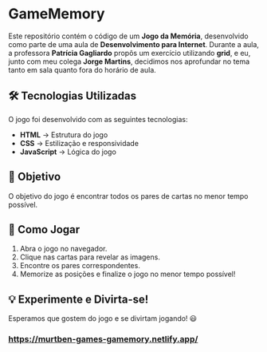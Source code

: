 # GameMemory

Este repositório contém o código de um **Jogo da Memória**, desenvolvido como parte de uma aula de **Desenvolvimento para Internet**. Durante a aula, a professora **Patrícia Gagliardo** propôs um exercício utilizando **grid**, e eu, junto com meu colega **Jorge Martins**, decidimos nos aprofundar no tema tanto em sala quanto fora do horário de aula.  

## 🛠 Tecnologias Utilizadas  
O jogo foi desenvolvido com as seguintes tecnologias:  
- **HTML** → Estrutura do jogo  
- **CSS** → Estilização e responsividade  
- **JavaScript** → Lógica do jogo  

## 🎯 Objetivo  
O objetivo do jogo é encontrar todos os pares de cartas no menor tempo possível.  

## 🚀 Como Jogar  
1. Abra o jogo no navegador.  
2. Clique nas cartas para revelar as imagens.  
3. Encontre os pares correspondentes.  
4. Memorize as posições e finalize o jogo no menor tempo possível!  

## 💡 Experimente e Divirta-se!  
Esperamos que gostem do jogo e se divirtam jogando! 😃  
### https://murtben-games-gamemory.netlify.app/
